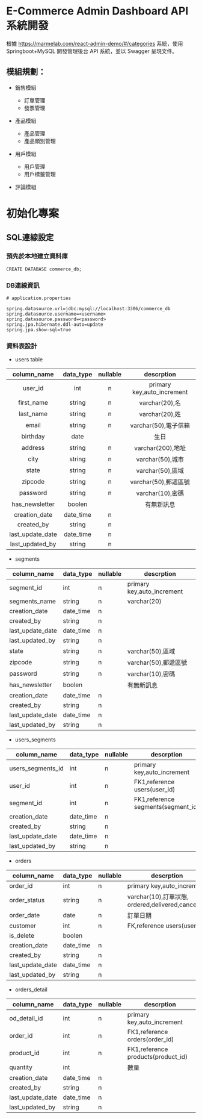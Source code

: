 # E-Commerce Admin Dashboard API 系統開發
根據 https://marmelab.com/react-admin-demo/#/categories 系統，使用 Springboot+MySQL 開發管理後台 API 系統，並以 Swagger 呈現文件。

## 模組規劃：
- 銷售模組
    - 訂單管理
    - 發票管理

- 產品模組
  - 產品管理
  - 產品類別管理  
- 用戶模組
  - 用戶管理
  - 用戶標籤管理  
- 評論模組


# 初始化專案
## SQL連線設定

### 預先於本地建立資料庫
````
CREATE DATABASE commerce_db;
````
### DB連線資訊
````
# application.properties

spring.datasource.url=jdbc:mysql://localhost:3306/commerce_db
spring.datasource.username=<username>
spring.datasource.password=<password>
spring.jpa.hibernate.ddl-auto=update
spring.jpa.show-sql=true
````
### 資料表設計
- users table

|  **column_name** 	| **data_type** 	| **nullable** 	|       **descrption**       	|
|:----------------:	|:-------------:	|:------------:	|:--------------------------:	|
| user_id          	| int           	| n            	| primary key,auto_increment 	|
| first_name       	| string        	| n            	| varchar(20),名             	|
| last_name        	| string        	| n            	| varchar(20),姓             	|
| email            	| string        	| n            	| varchar(50),電子信箱       	|
| birthday         	| date          	|              	| 生日                       	|
| address          	| string        	| n            	| varchar(200),地址          	|
| city             	| string        	| n            	| varchar(50),城市           	|
| state            	| string        	| n            	| varchar(50),區域           	|
| zipcode          	| string        	| n            	| varchar(50),郵遞區號       	|
| password         	| string        	| n            	| varchar(10),密碼           	|
| has_newsletter   	| boolen        	|              	| 有無新訊息                 	|
| creation_date    	| date_time     	| n            	|                            	|
| created_by       	| string        	| n            	|                            	|
| last_update_date 	| date_time     	| n            	|                            	|
| last_updated_by  	| string        	| n            	|                            	|

- segments

| **column_name**  	| **data_type** 	| **nullable** 	| **descrption**             	|
|------------------	|---------------	|--------------	|----------------------------	|
| segment_id       	| int           	| n            	| primary key,auto_increment 	|
| segments_name    	| string        	| n            	| varchar(20)                	|
| creation_date    	| date_time     	| n            	|                            	|
| created_by       	| string        	| n            	|                            	|
| last_update_date 	| date_time     	| n            	|                            	|
| last_updated_by  	| string        	| n            	|                            	|
| state            	| string        	| n            	| varchar(50),區域           	|
| zipcode          	| string        	| n            	| varchar(50),郵遞區號       	|
| password         	| string        	| n            	| varchar(10),密碼           	|
| has_newsletter   	| boolen        	|              	| 有無新訊息                 	|
| creation_date    	| date_time     	| n            	|                            	|
| created_by       	| string        	| n            	|                            	|
| last_update_date 	| date_time     	| n            	|                            	|
| last_updated_by  	| string        	| n            	|                            	|

- users_segments

| column_name       	| data_type 	| nullable 	| descrption                         	|
|-------------------	|-----------	|----------	|------------------------------------	|
| users_segments_id 	| int       	| n        	| primary key,auto_increment         	|
| user_id           	| int       	| n        	| FK1,reference users(user_id)       	|
| segment_id        	| int       	| n        	| FK1,reference segments(segment_id) 	|
| creation_date     	| date_time 	| n        	|                                    	|
| created_by        	| string    	| n        	|                                    	|
| last_update_date  	| date_time 	| n        	|                                    	|
| last_updated_by   	| string    	| n        	|                                    	|

- orders

| column_name      	| data_type 	| nullable 	| descrption                                        	|
|------------------	|-----------	|----------	|---------------------------------------------------	|
| order_id         	| int       	| n        	| primary key,auto_increment                        	|
| order_status     	| string    	| n        	| varchar(10),訂單狀態, ordered,delivered,cancelled 	|
| order_date       	| date      	| n        	| 訂單日期                                          	|
| customer         	| int       	| n        	| FK,reference users(user_id)                       	|
| is_delete        	| boolen    	|          	|                                                   	|
| creation_date    	| date_time 	| n        	|                                                   	|
| created_by       	| string    	| n        	|                                                   	|
| last_update_date 	| date_time 	| n        	|                                                   	|
| last_updated_by  	| string    	| n        	|                                                   	|

- orders_detail

| column_name      	| data_type 	| nullable 	| descrption                         	|
|------------------	|-----------	|----------	|------------------------------------	|
| od_detail_id     	| int       	| n        	| primary key,auto_increment         	|
| order_id         	| int       	| n        	| FK1,reference orders(order_id)     	|
| product_id       	| int       	| n        	| FK1,reference products(product_id) 	|
| quantity         	| int       	|          	| 數量                               	|
| creation_date    	| date_time 	| n        	|                                    	|
| created_by       	| string    	| n        	|                                    	|
| last_update_date 	| date_time 	| n        	|                                    	|
| last_updated_by  	| string    	| n        	|                                    	|